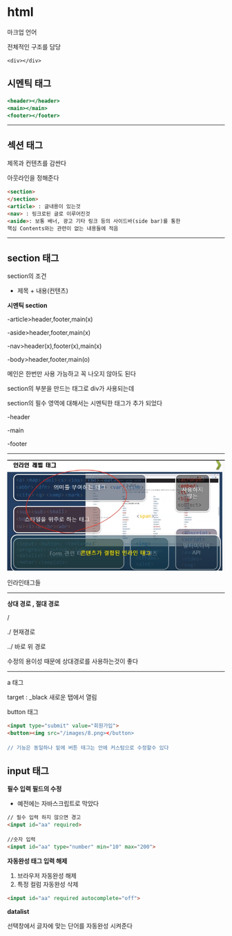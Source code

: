 # html

마크업 언어 

전체적인 구조를 담당 

~~~
<div></div>
~~~



















## 시멘틱 태그

```jsx
<header></header>
<main></main>
<footer></footer>
```

------

## 섹션 태그

제목과 컨텐츠를 감싼다

아웃라인을 정해준다

```html
<section>
</section>
<article> : 글내용이 있는것 
<nav> : 링크로된 글로 이루어진것 
<aside>: 보통 배너, 광고 기타 링크 등의 사이드바(side bar)를 통한 
핵심 Contents와는 관련이 없는 내용들에 적음
```

---

## **section 태그**

section의 조건

- 제목 + 내용(컨텐츠)

**시멘틱 section**

-article>header,footer,main(x)

-aside>header,footer,main(x)

-nav>header(x),footer(x),main(x)

-body>header,footer,main(o)

메인은 한번만 사용 가능하고 꼭 나오지 않아도 된다

section의 부분을 만드는 태그로 div가 사용되는데

section의 필수 영역에 대해서는 시멘틱한 태그가 추가 되었다

-header

-main

-footer

------

![image-20220609002643381](image/HTML/image-20220609002643381.png)

인라인태그들

------

**상대 경로 , 절대 경로**

/

./ 현재경로

../ 바로 위 경로

수정의 용이성 때문에 상대경로를 사용하는것이 좋다

------

a 태그

target : _black 새로운 탭에서 열림

button 태그

```html
<input type="submit" value="회원가입">
<button><img src="/images/8.png></button>

// 기능은 동일하나 밑에 버튼 태그는 안에 커스텀으로 수정할수 있다
```

## input 태그

**필수 입력 필드의 수정**

- 예전에는 자바스크립트로 막았다

```html
// 필수 입력 하지 않으면 경고
<input id="aa" required>

//숫자 입력
<input id="aa" type="number" min="10" max="200">
```

**자동완성 태그 입력 해제**

1. 브라우저 자동완성 해제
2. 특정 컬럼 자동완성 삭제

```html
<input id="aa" required autocomplete="off">
```

**datalist**

선택창에서 글자에 맞는 단어를 자동완성 시켜준다